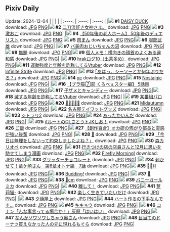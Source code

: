## Pixiv Daily
Update: 2024-12-04
|      |      |      |
| :----: | :----: | :----: |
|![](https://pixiv.microyu.workers.dev/c/240x480/img-master/img/2024/12/02/00/00/55/124818547_p0_master1200.jpg) **#1** [DAISY DUCK](https://www.pixiv.net/artworks/124818547) download: [JPG](https://pixiv.microyu.workers.dev/img-original/img/2024/12/02/00/00/55/124818547_p0.jpg) [PNG](https://pixiv.microyu.workers.dev/img-original/img/2024/12/02/00/00/55/124818547_p0.png)|![](https://pixiv.microyu.workers.dev/c/240x480/img-master/img/2024/12/04/04/19/08/124827159_p0_master1200.jpg) **#2** [二刀流好き女神さま。](https://www.pixiv.net/artworks/124827159) download: [JPG](https://pixiv.microyu.workers.dev/img-original/img/2024/12/04/04/19/08/124827159_p0.jpg) [PNG](https://pixiv.microyu.workers.dev/img-original/img/2024/12/04/04/19/08/124827159_p0.png)|![](https://pixiv.microyu.workers.dev/c/240x480/img-master/img/2024/12/02/01/11/50/124821080_p0_master1200.jpg) **#3** [激おこ](https://www.pixiv.net/artworks/124821080) download: [JPG](https://pixiv.microyu.workers.dev/img-original/img/2024/12/02/01/11/50/124821080_p0.jpg) [PNG](https://pixiv.microyu.workers.dev/img-original/img/2024/12/02/01/11/50/124821080_p0.png)|
|![](https://pixiv.microyu.workers.dev/c/240x480/img-master/img/2024/12/03/18/00/25/124863892_p0_master1200.jpg) **#4** [【50年後の老人ホーム】  50年後のデュエリスト](https://www.pixiv.net/artworks/124863892) download: [JPG](https://pixiv.microyu.workers.dev/img-original/img/2024/12/03/18/00/25/124863892_p0.jpg) [PNG](https://pixiv.microyu.workers.dev/img-original/img/2024/12/03/18/00/25/124863892_p0.png)|![](https://pixiv.microyu.workers.dev/c/240x480/img-master/img/2024/12/02/22/50/53/124844633_p0_master1200.jpg) **#5** [肉まん](https://www.pixiv.net/artworks/124844633) download: [JPG](https://pixiv.microyu.workers.dev/img-original/img/2024/12/02/22/50/53/124844633_p0.jpg) [PNG](https://pixiv.microyu.workers.dev/img-original/img/2024/12/02/22/50/53/124844633_p0.png)|![](https://pixiv.microyu.workers.dev/c/240x480/img-master/img/2024/12/02/00/00/18/124818398_p0_master1200.jpg) **#6** [服部武雄](https://www.pixiv.net/artworks/124818398) download: [JPG](https://pixiv.microyu.workers.dev/img-original/img/2024/12/02/00/00/18/124818398_p0.jpg) [PNG](https://pixiv.microyu.workers.dev/img-original/img/2024/12/02/00/00/18/124818398_p0.png)|
|![](https://pixiv.microyu.workers.dev/c/240x480/img-master/img/2024/12/02/00/00/11/124818347_p0_master1200.jpg) **#7** [バ美肉おじいちゃんの沼](https://www.pixiv.net/artworks/124818347) download: [JPG](https://pixiv.microyu.workers.dev/img-original/img/2024/12/02/00/00/11/124818347_p0.jpg) [PNG](https://pixiv.microyu.workers.dev/img-original/img/2024/12/02/00/00/11/124818347_p0.png)|![](https://pixiv.microyu.workers.dev/c/240x480/img-master/img/2024/12/02/20/19/56/124839573_p0_master1200.jpg) **#8** [無題](https://www.pixiv.net/artworks/124839573) download: [JPG](https://pixiv.microyu.workers.dev/img-original/img/2024/12/02/20/19/56/124839573_p0.jpg) [PNG](https://pixiv.microyu.workers.dev/img-original/img/2024/12/02/20/19/56/124839573_p0.png)|![](https://pixiv.microyu.workers.dev/c/240x480/img-master/img/2024/12/03/06/00/07/124853424_p0_master1200.jpg) **#9** [個人メモ：横向きの顔首のよくある違和感](https://www.pixiv.net/artworks/124853424) download: [JPG](https://pixiv.microyu.workers.dev/img-original/img/2024/12/03/06/00/07/124853424_p0.jpg) [PNG](https://pixiv.microyu.workers.dev/img-original/img/2024/12/03/06/00/07/124853424_p0.png)|
|![](https://pixiv.microyu.workers.dev/c/240x480/img-master/img/2024/12/03/07/14/58/124854380_p0_master1200.jpg) **#10** [hrakログ10（出茶多め）](https://www.pixiv.net/artworks/124854380) download: [JPG](https://pixiv.microyu.workers.dev/img-original/img/2024/12/03/07/14/58/124854380_p0.jpg) [PNG](https://pixiv.microyu.workers.dev/img-original/img/2024/12/03/07/14/58/124854380_p0.png)|![](https://pixiv.microyu.workers.dev/c/240x480/img-master/img/2024/12/02/21/15/15/124841391_p0_master1200.jpg) **#11** [運動強度と年齢を詐称してるVtuber](https://www.pixiv.net/artworks/124841391) download: [JPG](https://pixiv.microyu.workers.dev/img-original/img/2024/12/02/21/15/15/124841391_p0.jpg) [PNG](https://pixiv.microyu.workers.dev/img-original/img/2024/12/02/21/15/15/124841391_p0.png)|![](https://pixiv.microyu.workers.dev/c/240x480/img-master/img/2024/12/03/05/08/54/124852864_p0_master1200.jpg) **#12** [Infinite Strife](https://www.pixiv.net/artworks/124852864) download: [JPG](https://pixiv.microyu.workers.dev/img-original/img/2024/12/03/05/08/54/124852864_p0.jpg) [PNG](https://pixiv.microyu.workers.dev/img-original/img/2024/12/03/05/08/54/124852864_p0.png)|
|![](https://pixiv.microyu.workers.dev/c/240x480/img-master/img/2024/12/02/17/09/03/124834571_p0_master1200.jpg) **#13** [｢あはっ、シーソーとか何年ぶりだろ？｣](https://www.pixiv.net/artworks/124834571) download: [JPG](https://pixiv.microyu.workers.dev/img-original/img/2024/12/02/17/09/03/124834571_p0.jpg) [PNG](https://pixiv.microyu.workers.dev/img-original/img/2024/12/02/17/09/03/124834571_p0.png)|![](https://pixiv.microyu.workers.dev/c/240x480/img-master/img/2024/12/02/00/13/17/124819241_p0_master1200.jpg) **#14** [oc](https://www.pixiv.net/artworks/124819241) download: [JPG](https://pixiv.microyu.workers.dev/img-original/img/2024/12/02/00/13/17/124819241_p0.jpg) [PNG](https://pixiv.microyu.workers.dev/img-original/img/2024/12/02/00/13/17/124819241_p0.png)|![](https://pixiv.microyu.workers.dev/c/240x480/img-master/img/2024/12/03/05/25/00/124853037_p0_master1200.jpg) **#15** [Nostalgic](https://www.pixiv.net/artworks/124853037) download: [JPG](https://pixiv.microyu.workers.dev/img-original/img/2024/12/03/05/25/00/124853037_p0.jpg) [PNG](https://pixiv.microyu.workers.dev/img-original/img/2024/12/03/05/25/00/124853037_p0.png)|
|![](https://pixiv.microyu.workers.dev/c/240x480/img-master/img/2024/12/02/18/55/50/124837100_p0_master1200.jpg) **#16** [【ブラ猫⑦部 くろべぇスター編】 5話目](https://www.pixiv.net/artworks/124837100) download: [JPG](https://pixiv.microyu.workers.dev/img-original/img/2024/12/02/18/55/50/124837100_p0.jpg) [PNG](https://pixiv.microyu.workers.dev/img-original/img/2024/12/02/18/55/50/124837100_p0.png)|![](https://pixiv.microyu.workers.dev/c/240x480/img-master/img/2024/12/02/12/52/13/124830480_p0_master1200.jpg) **#17** [子ザメとキャンディー](https://www.pixiv.net/artworks/124830480) download: [JPG](https://pixiv.microyu.workers.dev/img-original/img/2024/12/02/12/52/13/124830480_p0.jpg) [PNG](https://pixiv.microyu.workers.dev/img-original/img/2024/12/02/12/52/13/124830480_p0.png)|![](https://pixiv.microyu.workers.dev/c/240x480/img-master/img/2024/12/03/21/00/19/124868824_p0_master1200.jpg) **#18** [滅する年齢を詐称してるVtuber](https://www.pixiv.net/artworks/124868824) download: [JPG](https://pixiv.microyu.workers.dev/img-original/img/2024/12/03/21/00/19/124868824_p0.jpg) [PNG](https://pixiv.microyu.workers.dev/img-original/img/2024/12/03/21/00/19/124868824_p0.png)|
|![](https://pixiv.microyu.workers.dev/c/240x480/img-master/img/2024/12/02/12/30/01/124830149_p0_master1200.jpg) **#19** [某番組パロ](https://www.pixiv.net/artworks/124830149) download: [JPG](https://pixiv.microyu.workers.dev/img-original/img/2024/12/02/12/30/01/124830149_p0.jpg) [PNG](https://pixiv.microyu.workers.dev/img-original/img/2024/12/02/12/30/01/124830149_p0.png)|![](https://pixiv.microyu.workers.dev/c/240x480/img-master/img/2024/12/02/12/56/40/124830552_p0_master1200.jpg) **#20** [🌼🌸🐰🌸🌼](https://www.pixiv.net/artworks/124830552) download: [JPG](https://pixiv.microyu.workers.dev/img-original/img/2024/12/02/12/56/40/124830552_p0.jpg) [PNG](https://pixiv.microyu.workers.dev/img-original/img/2024/12/02/12/56/40/124830552_p0.png)|![](https://pixiv.microyu.workers.dev/c/240x480/img-master/img/2024/12/03/05/34/08/124853141_p0_master1200.jpg) **#21** [Midautumn](https://www.pixiv.net/artworks/124853141) download: [JPG](https://pixiv.microyu.workers.dev/img-original/img/2024/12/03/05/34/08/124853141_p0.jpg) [PNG](https://pixiv.microyu.workers.dev/img-original/img/2024/12/03/05/34/08/124853141_p0.png)|
|![](https://pixiv.microyu.workers.dev/c/240x480/img-master/img/2024/12/02/19/41/46/124838435_p0_master1200.jpg) **#22** [名古屋テイワットグッズ](https://www.pixiv.net/artworks/124838435) download: [JPG](https://pixiv.microyu.workers.dev/img-original/img/2024/12/02/19/41/46/124838435_p0.jpg) [PNG](https://pixiv.microyu.workers.dev/img-original/img/2024/12/02/19/41/46/124838435_p0.png)|![](https://pixiv.microyu.workers.dev/c/240x480/img-master/img/2024/12/02/00/00/19/124818406_p0_master1200.jpg) **#23** [シトラリ2](https://www.pixiv.net/artworks/124818406) download: [JPG](https://pixiv.microyu.workers.dev/img-original/img/2024/12/02/00/00/19/124818406_p0.jpg) [PNG](https://pixiv.microyu.workers.dev/img-original/img/2024/12/02/00/00/19/124818406_p0.png)|![](https://pixiv.microyu.workers.dev/c/240x480/img-master/img/2024/12/03/23/17/55/124873365_p0_master1200.jpg) **#24** [あったかいんだ](https://www.pixiv.net/artworks/124873365) download: [JPG](https://pixiv.microyu.workers.dev/img-original/img/2024/12/03/23/17/55/124873365_p0.jpg) [PNG](https://pixiv.microyu.workers.dev/img-original/img/2024/12/03/23/17/55/124873365_p0.png)|
|![](https://pixiv.microyu.workers.dev/c/240x480/img-master/img/2024/12/04/01/58/33/124831336_p0_master1200.jpg) **#25** [ifルートのOLさとうトJKしお！](https://www.pixiv.net/artworks/124831336) download: [JPG](https://pixiv.microyu.workers.dev/img-original/img/2024/12/04/01/58/33/124831336_p0.jpg) [PNG](https://pixiv.microyu.workers.dev/img-original/img/2024/12/04/01/58/33/124831336_p0.png)|![](https://pixiv.microyu.workers.dev/c/240x480/img-master/img/2024/12/03/14/55/17/124860636_p0_master1200.jpg) **#26** [ご飯](https://www.pixiv.net/artworks/124860636) download: [JPG](https://pixiv.microyu.workers.dev/img-original/img/2024/12/03/14/55/17/124860636_p0.jpg) [PNG](https://pixiv.microyu.workers.dev/img-original/img/2024/12/03/14/55/17/124860636_p0.png)|![](https://pixiv.microyu.workers.dev/c/240x480/img-master/img/2024/12/03/20/08/45/124867277_p0_master1200.jpg) **#27** [【創作百合】オカ研の怖がり部長と霊感が強い後輩](https://www.pixiv.net/artworks/124867277) download: [JPG](https://pixiv.microyu.workers.dev/img-original/img/2024/12/03/20/08/45/124867277_p0.jpg) [PNG](https://pixiv.microyu.workers.dev/img-original/img/2024/12/03/20/08/45/124867277_p0.png)|
|![](https://pixiv.microyu.workers.dev/c/240x480/img-master/img/2024/12/02/00/00/24/124818429_p0_master1200.jpg) **#28** [🔮](https://www.pixiv.net/artworks/124818429) download: [JPG](https://pixiv.microyu.workers.dev/img-original/img/2024/12/02/00/00/24/124818429_p0.jpg) [PNG](https://pixiv.microyu.workers.dev/img-original/img/2024/12/02/00/00/24/124818429_p0.png)|![](https://pixiv.microyu.workers.dev/c/240x480/img-master/img/2024/12/02/01/58/22/124822119_p0_master1200.jpg) **#29** [「今日は無理をしないって約束しましたよね？」](https://www.pixiv.net/artworks/124822119) download: [JPG](https://pixiv.microyu.workers.dev/img-original/img/2024/12/02/01/58/22/124822119_p0.jpg) [PNG](https://pixiv.microyu.workers.dev/img-original/img/2024/12/02/01/58/22/124822119_p0.png)|![](https://pixiv.microyu.workers.dev/c/240x480/img-master/img/2024/12/03/00/00/18/124847167_p0_master1200.jpg) **#30** [森カリオペ](https://www.pixiv.net/artworks/124847167) download: [JPG](https://pixiv.microyu.workers.dev/img-original/img/2024/12/03/00/00/18/124847167_p0.jpg) [PNG](https://pixiv.microyu.workers.dev/img-original/img/2024/12/03/00/00/18/124847167_p0.png)|
|![](https://pixiv.microyu.workers.dev/c/240x480/img-master/img/2024/12/03/00/21/47/124848137_p0_master1200.jpg) **#31** [行きつけの店の店員さんと12月に思いを馳せてしまう漫画](https://www.pixiv.net/artworks/124848137) download: [JPG](https://pixiv.microyu.workers.dev/img-original/img/2024/12/03/00/21/47/124848137_p0.jpg) [PNG](https://pixiv.microyu.workers.dev/img-original/img/2024/12/03/00/21/47/124848137_p0.png)|![](https://pixiv.microyu.workers.dev/c/240x480/img-master/img/2024/12/02/23/37/09/124846309_p0_master1200.jpg) **#32** [Firefly Morning!](https://www.pixiv.net/artworks/124846309) download: [JPG](https://pixiv.microyu.workers.dev/img-original/img/2024/12/02/23/37/09/124846309_p0.jpg) [PNG](https://pixiv.microyu.workers.dev/img-original/img/2024/12/02/23/37/09/124846309_p0.png)|![](https://pixiv.microyu.workers.dev/c/240x480/img-master/img/2024/12/02/04/54/58/124824480_p0_master1200.jpg) **#33** [グリッターチョコレート](https://www.pixiv.net/artworks/124824480) download: [JPG](https://pixiv.microyu.workers.dev/img-original/img/2024/12/02/04/54/58/124824480_p0.jpg) [PNG](https://pixiv.microyu.workers.dev/img-original/img/2024/12/02/04/54/58/124824480_p0.png)|
|![](https://pixiv.microyu.workers.dev/c/240x480/img-master/img/2024/12/02/17/29/53/124834997_p0_master1200.jpg) **#34** [剥かせて！竜ケ崎さん　第6章オトナ編　7話](https://www.pixiv.net/artworks/124834997) download: [JPG](https://pixiv.microyu.workers.dev/img-original/img/2024/12/02/17/29/53/124834997_p0.jpg) [PNG](https://pixiv.microyu.workers.dev/img-original/img/2024/12/02/17/29/53/124834997_p0.png)|![](https://pixiv.microyu.workers.dev/c/240x480/img-master/img/2024/12/02/11/31/10/124829203_p0_master1200.jpg) **#35** [🧚‍♀️⛓](https://www.pixiv.net/artworks/124829203) download: [JPG](https://pixiv.microyu.workers.dev/img-original/img/2024/12/02/11/31/10/124829203_p0.jpg) [PNG](https://pixiv.microyu.workers.dev/img-original/img/2024/12/02/11/31/10/124829203_p0.png)|![](https://pixiv.microyu.workers.dev/c/240x480/img-master/img/2024/12/03/19/05/31/124865535_p0_master1200.jpg) **#36** [Budding!](https://www.pixiv.net/artworks/124865535) download: [JPG](https://pixiv.microyu.workers.dev/img-original/img/2024/12/03/19/05/31/124865535_p0.jpg) [PNG](https://pixiv.microyu.workers.dev/img-original/img/2024/12/03/19/05/31/124865535_p0.png)|
|![](https://pixiv.microyu.workers.dev/c/240x480/img-master/img/2024/12/03/00/01/22/124847350_p0_master1200.jpg) **#37** [💙](https://www.pixiv.net/artworks/124847350) download: [JPG](https://pixiv.microyu.workers.dev/img-original/img/2024/12/03/00/01/22/124847350_p0.jpg) [PNG](https://pixiv.microyu.workers.dev/img-original/img/2024/12/03/00/01/22/124847350_p0.png)|![](https://pixiv.microyu.workers.dev/c/240x480/img-master/img/2024/12/02/20/41/29/124840226_p0_master1200.jpg) **#38** [💙cm](https://www.pixiv.net/artworks/124840226) download: [JPG](https://pixiv.microyu.workers.dev/img-original/img/2024/12/02/20/41/29/124840226_p0.jpg) [PNG](https://pixiv.microyu.workers.dev/img-original/img/2024/12/02/20/41/29/124840226_p0.png)|![](https://pixiv.microyu.workers.dev/c/240x480/img-master/img/2024/12/02/00/00/32/124818467_p0_master1200.jpg) **#39** [バニーガールミカ](https://www.pixiv.net/artworks/124818467) download: [JPG](https://pixiv.microyu.workers.dev/img-original/img/2024/12/02/00/00/32/124818467_p0.jpg) [PNG](https://pixiv.microyu.workers.dev/img-original/img/2024/12/02/00/00/32/124818467_p0.png)|
|![](https://pixiv.microyu.workers.dev/c/240x480/img-master/img/2024/12/03/01/10/18/124849486_p0_master1200.jpg) **#40** [離して！](https://www.pixiv.net/artworks/124849486) download: [JPG](https://pixiv.microyu.workers.dev/img-original/img/2024/12/03/01/10/18/124849486_p0.jpg) [PNG](https://pixiv.microyu.workers.dev/img-original/img/2024/12/03/01/10/18/124849486_p0.png)|![](https://pixiv.microyu.workers.dev/c/240x480/img-master/img/2024/12/03/12/35/38/124858615_p0_master1200.jpg) **#41** [萝莉猫-](https://www.pixiv.net/artworks/124858615) download: [JPG](https://pixiv.microyu.workers.dev/img-original/img/2024/12/03/12/35/38/124858615_p0.jpg) [PNG](https://pixiv.microyu.workers.dev/img-original/img/2024/12/03/12/35/38/124858615_p0.png)|![](https://pixiv.microyu.workers.dev/c/240x480/img-master/img/2024/12/03/18/41/27/124864900_p0_master1200.jpg) **#42** [楽しく生きていたいだけ](https://www.pixiv.net/artworks/124864900) download: [JPG](https://pixiv.microyu.workers.dev/img-original/img/2024/12/03/18/41/27/124864900_p0.jpg) [PNG](https://pixiv.microyu.workers.dev/img-original/img/2024/12/03/18/41/27/124864900_p0.png)|
|![](https://pixiv.microyu.workers.dev/c/240x480/img-master/img/2024/12/02/00/00/30/124818458_p0_master1200.jpg) **#43** [夕焼屋上](https://www.pixiv.net/artworks/124818458) download: [JPG](https://pixiv.microyu.workers.dev/img-original/img/2024/12/02/00/00/30/124818458_p0.jpg) [PNG](https://pixiv.microyu.workers.dev/img-original/img/2024/12/02/00/00/30/124818458_p0.png)|![](https://pixiv.microyu.workers.dev/c/240x480/img-master/img/2024/12/02/20/50/15/124840464_p0_master1200.jpg) **#44** [ハート作るの下手なんです…](https://www.pixiv.net/artworks/124840464) download: [JPG](https://pixiv.microyu.workers.dev/img-original/img/2024/12/02/20/50/15/124840464_p0.jpg) [PNG](https://pixiv.microyu.workers.dev/img-original/img/2024/12/02/20/50/15/124840464_p0.png)|![](https://pixiv.microyu.workers.dev/c/240x480/img-master/img/2024/12/02/00/00/26/124818442_p0_master1200.jpg) **#45** [キキョウ](https://www.pixiv.net/artworks/124818442) download: [JPG](https://pixiv.microyu.workers.dev/img-original/img/2024/12/02/00/00/26/124818442_p0.jpg) [PNG](https://pixiv.microyu.workers.dev/img-original/img/2024/12/02/00/00/26/124818442_p0.png)|
|![](https://pixiv.microyu.workers.dev/c/240x480/img-master/img/2024/12/02/13/22/17/124830943_p0_master1200.jpg) **#46** [コナン「んな事言ってる場合か！」灰原「はいはい」](https://www.pixiv.net/artworks/124830943) download: [JPG](https://pixiv.microyu.workers.dev/img-original/img/2024/12/02/13/22/17/124830943_p0.jpg) [PNG](https://pixiv.microyu.workers.dev/img-original/img/2024/12/02/13/22/17/124830943_p0.png)|![](https://pixiv.microyu.workers.dev/c/240x480/img-master/img/2024/12/03/00/00/25/124847207_p0_master1200.jpg) **#47** [なんかソワソワしちゃう奥さん](https://www.pixiv.net/artworks/124847207) download: [JPG](https://pixiv.microyu.workers.dev/img-original/img/2024/12/03/00/00/25/124847207_p0.jpg) [PNG](https://pixiv.microyu.workers.dev/img-original/img/2024/12/03/00/00/25/124847207_p0.png)|![](https://pixiv.microyu.workers.dev/c/240x480/img-master/img/2024/12/02/19/30/20/124838135_p0_master1200.jpg) **#48** [目当てのドーナツ買えなかった人の元に現れるもぐら](https://www.pixiv.net/artworks/124838135) download: [JPG](https://pixiv.microyu.workers.dev/img-original/img/2024/12/02/19/30/20/124838135_p0.jpg) [PNG](https://pixiv.microyu.workers.dev/img-original/img/2024/12/02/19/30/20/124838135_p0.png)|
